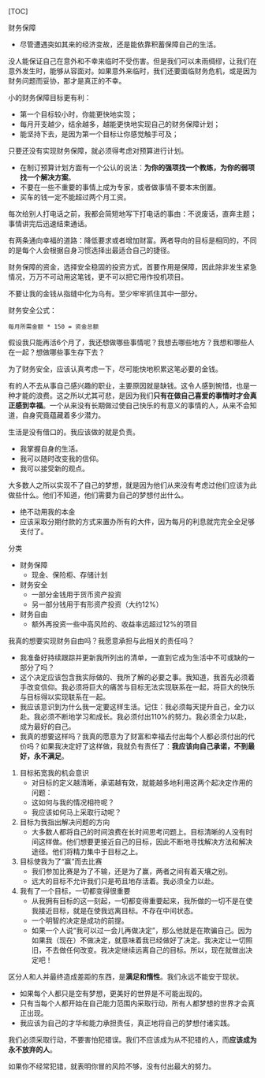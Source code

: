 
[TOC]

财务保障
- 尽管遭遇突如其来的经济变故，还是能依靠积蓄保障自己的生活。

没人能保证自己在意外和不幸来临时不受伤害。但是我们可以未雨绸缪，让我们在意外发生时，能够从容面对。如果意外来临时，我们还要面临财务危机，或是因为财务问题而妥协，那才是真正的不幸。

小的财务保障目标更有利：
- 第一个目标较小时，你能更快地实现；
- 每月开支越少，结余越多，越能更快地实现自己的财务保障计划；
- 能坚持下去，是因为第一个目标让你感觉触手可及；

只要还没有实现财务保障，就必须得考虑对预算进行计划。
- 在制订预算计划方面有一个公认的说法：**为你的强项找一个教练，为你的弱项找一个解决方案**。
- 不要在一些不重要的事情上成为专家，或者做事情不要本末倒置。
- 买车的钱一定不能超过两个月工资。

每次给别人打电话之前，我都会简短地写下打电话的事由：不说废话，直奔主题；事情讲完后迅速结束通话。

有两条通向幸福的道路：降低要求或者增加财富。两者导向的目标是相同的，不同的是每个人会根据自身习惯选择出最适合自己的捷径。

财务保障的资金，选择安全稳固的投资方式，首要作用是保障，因此除非发生紧急情况，万万不可动用这笔钱，更不可以把它用作投机项目。

不要让我的金钱从指缝中化为乌有。至少牢牢抓住其中一部分。

财务安全公式：
```
每月所需金额 * 150 = 资金总额
```

假设我只能再活6个月了，我还想做哪些事情呢？我想去哪些地方？我想和哪些人在一起？想做哪些事生存下去？

为了财务安全，应该认真考虑一下，尽可能快地积累这笔必要的金钱。

有的人不去从事自己感兴趣的职业，主要原因就是缺钱。这令人感到惋惜，也是一种才能的浪费。这之所以尤其可悲，是因为我们**只有在做自己喜爱的事情时才会真正感到幸福**。一个从来没有长期做过使自己快乐的有意义的事情的人，从来不会知道，自身究竟蕴藏着多少潜力。

生活是没有借口的。我应该做的就是负责。
- 我掌握自身的生活。
- 我可以随时改变我的信仰。
- 我可以接受新的观点。

大多数人之所以实现不了自己的梦想，就是因为他们从来没有考虑过他们应该为此做些什么。他们不知道，他们需要为自己的梦想付出什么。
- 绝不动用我的本金
- 应该采取分期付款的方式来置办所有的大件，因为每月的利息就完完全全足够支付了。

分类
- 财务保障
  - 现金、保险柜、存储计划
- 财务安全
  - 一部分金钱用于货币资产投资
  - 另一部分钱用于有形资产投资（大约12%）
- 财务自由
  - 额外再投资一些中高风险的、收益率远超过12%的项目

我真的想要实现财务自由吗？我愿意承担与此相关的责任吗？
- 我准备好持续跟踪并更新我所列出的清单，一直到它成为生活中不可或缺的一部分了吗？
- 这个决定应该包含我实际做的、我所了解的必要之事。我知道，我首先必须着手改变信仰。我必须将巨大的痛苦与目标无法实现联系在一起，将巨大的快乐与目标得以实现联系在一起。
- 我应该意识到为什么我一定要这样生活。记住：我必须每天提升自己，全力以赴。我必须不断地学习和成长。我必须付出110%的努力。我必须全力以赴，成为最好的自己。
- 我真的想要这样吗？我真的愿意为了财富和幸福去付出每个人都必须付出的代价吗？如果我决定好了这样做，我就负有责任了：**我应该向自己承诺，不到最好，永不满足**。

1. 目标拓宽我的机会意识
   - 对目标的定义越清晰，承诺越有效，就能越多地利用这两个起决定作用的问题：
   - 这如何与我的情况相符呢？
   - 我应该如何马上采取行动呢？
2. 目标为我指出解决问题的方向
   - 大多数人都将自己的时间浪费在长时间思考问题上。目标清晰的人没有时间这样做。他们想要更接近自己的目标，因此不断地寻找解决方法和解决途径。他们将精力集中于目标之上。
3. 目标使我为了“赢”而去比赛
   - 我们参加比赛是为了不输，还是为了赢，两者之间有着天壤之别。
   - 远大的目标不允许我们只是苟且地存活着。我必须全力以赴。
4. 我有了一个目标，一切都变得很重要
   - 从我拥有目标的这一刻起，一切都变得重要起来，我所做的一切不是在使我接近目标，就是在使我远离目标。不存在中间状态。
   - 一个明智的决定是成功的前提。
   - 如果一个人说“我可以过一会儿再做决定”，那么他就是在欺骗自己。因为如果我（现在）不做决定，就意味着我已经做好了决定。我决定让一切照旧，不去做任何改变。我决定继续远离自己的目标。所以，现在就做出决定吧！

区分人和人并最终造成差距的东西，是**满足和惰性**。我们永远不能安于现状。
- 如果每个人都只是空有梦想，更美好的世界是不可能出现的。
- 只有当每个人都开始在自己能力范围内采取行动，所有人都梦想的世界才会真正出现。
- 我应该为自己的才华和能力承担责任，真正地将自己的梦想付诸实践。

我们必须采取行动，不要害怕犯错误。我们不应该成为从不犯错的人，而**应该成为永不放弃的人**。

如果你不经常犯错，就表明你冒的风险不够，没有付出最大的努力。
